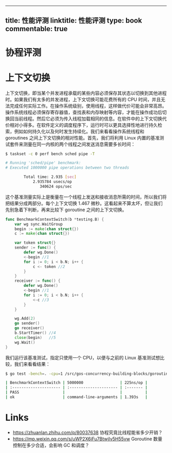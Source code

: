 
---
title: 性能评测
linktitle: 性能评测
type: book
commentable: true
---

# 协程评测

# 上下文切换

上下文切换，即当某个并发进程承载的某些内容必须保存其状态以切换到其他进程时。如果我们有太多的并发进程，上下文切换可能花费所有的 CPU 时间，并且无法完成任何实际工作。在操作系统级别，使用线程，这样做代价可能会非常高昂。操作系统线程必须保存寄存器值，查找表和内存映射等内容，才能在操作成功后切换回当前线程。然后它必须为传入线程加载相同的信息。在软件中的上下文切换代价相对小得多。在软件定义的调度程序下，运行时可以更具选择性地进行持久检索，例如如何持久化以及何时发生持续化。我们来看看操作系统线程和 goroutines 之间上下文切换的相对性能。首先，我们将利用 Linux 内置的基准测试套件来测量在同一内核的两个线程之间发送消息需要多长时间：

```sh
$ taskset -c 0 perf bench sched pipe -T

# Running 'sched/pipe' benchmark:
# Executed 1000000 pipe operations between two threads

        Total time: 2.935 [sec]
            2.935784 usecs/op
               340624 ops/sec
```

这个基准测量实际上是衡量在一个线程上发送和接收消息所需的时间，所以我们将把结果分成两部分。每个上下文切换 1.467 微秒。这看起来不算太坏，但让我们先别急着下判断，再来比较下 goroutine 之间的上下文切换。

```go
func BenchmarkContextSwitch(b *testing.B) {
	var wg sync.WaitGroup
	begin := make(chan struct{})
	c := make(chan struct{})

	var token struct{}
	sender := func() {
		defer wg.Done()
		<-begin //1
		for i := 0; i < b.N; i++ {
			c <- token //2
		}
	}
	receiver := func() {
		defer wg.Done()
		<-begin //1
		for i := 0; i < b.N; i++ {
			<-c //3
		}
	}

	wg.Add(2)
	go sender()
	go receiver()
	b.StartTimer() //4
	close(begin)   //5
	wg.Wait()
}
```

我们运行该基准测试，指定只使用一个 CPU，以便与之前的 Linux 基准测试想比较，我们来看看结果：

```sh
$ go test -bench=. -cpu=1 /src/gos-concurrency-building-blocks/goroutines/fig-ctx-switch_test.go

| BenchmarkContextSwitch | 5000000                | 225ns/op |
| :--------------------- | :--------------------- | :------- |
| PASS                   |                        |          |
| ok                     | command-line-arguments | 1.393s   |
```

# Links

- https://zhuanlan.zhihu.com/p/80037638 协程究竟比线程能省多少开销？
- https://mp.weixin.qq.com/s/uWP2X6iFu7BtwjIv5H55vw Goroutine 数量控制在多少合适，会影响 GC 和调度？

    
